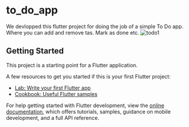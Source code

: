 # to_do_app

We devlopped this flutter project for doing the job of a simple To Do app. Where you can add and remove tas. Mark as done etc.
![todo1](https://github.com/Ruhan125/Flutter_To_Do_App/assets/67371356/c56e2423-432c-4347-b45b-eecd472c1622)

## Getting Started

This project is a starting point for a Flutter application.

A few resources to get you started if this is your first Flutter project:

- [Lab: Write your first Flutter app](https://docs.flutter.dev/get-started/codelab)
- [Cookbook: Useful Flutter samples](https://docs.flutter.dev/cookbook)

For help getting started with Flutter development, view the
[online documentation](https://docs.flutter.dev/), which offers tutorials,
samples, guidance on mobile development, and a full API reference.
